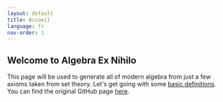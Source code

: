 ```yaml
---
layout: default
title: Accueil
language: fr
nav-order: 1
---
```


<!-- <meta name="description" content="{{ site.description[page.language] }}"> -->

## Welcome to Algebra Ex Nihilo

This page will be used to generate all of modern algebra from just a few axioms taken from set theory. Let's get going with some [basic definitions](basic_def.md). You can find the original GitHub page [here](welcome.md).
